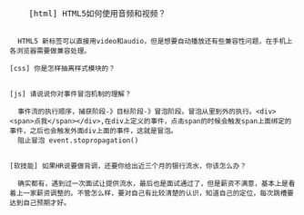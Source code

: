 <!DOCTYPE html>
<html lang="en">
<head>
  <meta charset="UTF-8">
  <title>Title</title>
</head>
<body>
  <pre>
    [html] HTML5如何使用音频和视频？

      HTML5 新标签可以直接用video和audio，但是想要自动播放还有些兼容性问题，在手机上各浏览器需要做兼容处理。

    [css] 你是怎样抽离样式模块的？


    [js] 请说说你对事件冒泡机制的理解？

      事件流的执行顺序，捕获阶段-》目标阶段-》冒泡阶段。冒泡从里到外的执行。<div><span>点我</span></div>,在div上定义的事件，点击span的时候会触发span上面绑定的事件，之后也会触发外面div上面的事件，这就是冒泡。
      阻止冒泡 event.stopropagation()


    [软技能] 如果HR说要做背调，还要你给出近三个月的银行流水，你该怎么办？

      确实都有，遇到过一次面试让提供流水，最后也是面试通过了，但是薪资不满意，基本上是看着上一家薪资调整的。不管怎么样，要对自己有比较清楚的认识，知道自己的定位，每次跳槽要达到自己预期才好。


  </pre>
</body>

<script>

  //手写

  //实现

</script>
</html>
